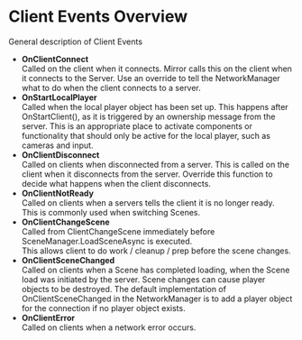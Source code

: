 # Client Events Overview

General description of Client Events

-   **OnClientConnect**  
    Called on the client when it connects.
    Mirror calls this on the client when it connects to the Server. Use an override to tell the NetworkManager what to do when the client connects to a server.
-   **OnStartLocalPlayer**  
    Called when the local player object has been set up. This happens after OnStartClient(), as it is triggered by an ownership message from the server. This is an appropriate place to activate components or functionality that should only be active for the local player, such as cameras and input.
-   **OnClientDisconnect**  
    Called on clients when disconnected from a server.
    This is called on the client when it disconnects from the server. Override this function to decide what happens when the client disconnects.
-   **OnClientNotReady**  
    Called on clients when a servers tells the client it is no longer ready.
    This is commonly used when switching Scenes.
-   **OnClientChangeScene**  
    Called from ClientChangeScene immediately before SceneManager.LoadSceneAsync is executed.  
    This allows client to do work / cleanup / prep before the scene changes.
-   **OnClientSceneChanged**  
    Called on clients when a Scene has completed loading, when the Scene load was initiated by the server.
    Scene changes can cause player objects to be destroyed. The default implementation of OnClientSceneChanged in the NetworkManager is to add a player object for the connection if no player object exists.
-   **OnClientError**  
    Called on clients when a network error occurs.
